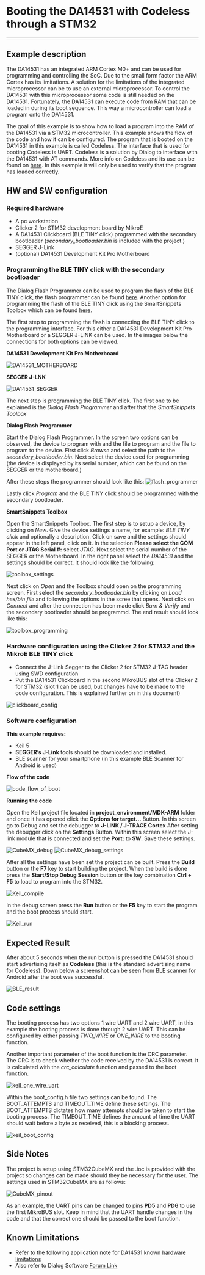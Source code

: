 
# Booting the DA14531 with Codeless through a STM32

---

## Example description

The DA14531 has an integrated ARM Cortex M0+ and can be used for programming and controlling the SoC. Due to the small form factor the ARM Cortex has its limitations. A solution for the limitations of the integrated microprocessor can be to use an external microprocessor. To control the DA14531 with this microprocessor some code is still needed on the DA14531. Fortunately, the DA14531 can execute code from RAM that can be loaded in during its boot sequence. This way a microcontroller can load a program onto the DA14531.

The goal of this example is to show how to load a program into the RAM of the DA14531 via a STM32 microcontroller. This example shows the flow of the code and how it can be configured. The program that is booted on the DA14531 in this example is called Codeless. The interface that is used for booting Codeless is UART. Codeless is a solution by Dialog to interface with the DA14531 with AT commands. More info on Codeless and its use can be found on [here](https://www.dialog-semiconductor.com/products/smartbond-codeless-commands). In this example it will only be used to verify that the program has loaded correctly.

## HW and SW configuration

### Required hardware

- A pc workstation
- Clicker 2 for STM32 development board by MikroE
- A DA14531 Clickboard (BLE TINY click) programmed with the secondary bootloader (*secondary_bootloader.bin* is included with the project.)
- SEGGER J-Link
- (optional) DA14531 Development Kit Pro Motherboard

### Programming the BLE TINY click with the secondary bootloader

The Dialog Flash Programmer can be used to program the flash of the BLE TINY click, the flash programmer can be found [here](https://www.dialog-semiconductor.com/sites/default/files/smartbondflashprogrammer_v1.0.4.2972_windows.zip). Another option for programming the flash of the BLE TINY click using the SmartSnippets Toolbox which can be found [here](https://www.dialog-semiconductor.com/sites/default/files/smartsnippets_toolbox_v5.0.14.3080_windows.msi.zip).

The first step to programming the flash is connecting the BLE TINY click to the programming interface. For this either a DA14531 Development Kit Pro Motherboard or a SEGGER J-LINK can be used. In the images below the connections for both options can be viewed.

**DA14531 Development Kit Pro Motherboard**

![DA14531_MOTHERBOARD](assets/bootloader_programming_motherboard.png)

**SEGGER J-LNK**

![DA14531_SEGGER](assets/bootloader_programming_segger.png)

The next step is programming the BLE TINY click. The first one to be explained is the _Dialog Flash Programmer_ and after that the _SmartSnippets Toolbox_

**Dialog Flash Programmer**

Start the Dialog Flash Programmer. In the screen two options can be observed, the device to program with and the file to program and the file to program to the device. First click _Browse_ and select the path to the _secondary\_bootloader.bin_. Next select the device used for programming (the device is displayed by its serial number, which can be found on the SEGGER or the motherboard.)

After these steps the programmer should look like this:
![flash_programmer](assets/flash_programmer.png)

Lastly click _Program_ and the BLE TINY click should be programmed with the secondary bootloader.

**SmartSnippets Toolbox**

Open the SmartSnippets Toolbox. The first step is to setup a device, by clicking on _New_. Give the device settings a name, for example: _BLE TINY click_ and optionally a description. Click on save and the settings should appear in the left panel, click on it. In the selection **Please select the COM Port or JTAG Serial #:** select _JTAG_. Next select the serial number of the SEGGER or the Motherboard. In the right panel select the _DA14531_ and the settings should be correct. It should look like the following:

![toolbox_settings](assets/toolbox_settings.png)

Next click on _Open_ and the Toolbox should open on the programming screen. First select the _secondary\_bootloader.bin_ by clicking on _Load hex/bin file_ and following the options in the scree that opens. Next click on _Connect_ and after the connection has been made click _Burn & Verify_ and the secondary bootloader should be programmd. The end result should look like this:

![toolbox_programming](assets/toolbox_program.png)

### Hardware configuration using the Clicker 2 for STM32 and the MikroE BLE TINY click

- Connect the J-Link Segger to the Clicker 2 for STM32 J-TAG header using SWD configuration
- Put the DA14531 Clickboard in the second MikroBUS slot of the Clicker 2 for STM32 (slot 1 can be used, but changes have to be made to the code configuration. This is explained further on in this document)

![clickboard_config](assets/clickboard.png)

### Software configuration

**This example requires:**

- Keil 5
- **SEGGER’s J-Link** tools should be downloaded and installed.
- BLE scanner for your smartphone (in this example BLE Scanner for Android is used)

**Flow of the code**

![code_flow_of_boot](assets/boot_flow.png)

**Running the code**

Open the Keil project file located in **project_environment/MDK-ARM** folder and once it has opened click the **Options for target...** Button. In this screen go to Debug and set the debugger to **J-LINK / J-TRACE Cortex**
After setting the debugger click on the **Settings** Button. Within this screen select the J-link module that is connected and set the **Port:** to **SW**. Save these settings.

![CubeMX_debug](assets/debug.png)
![CubeMX_debug_settings](assets/debug_settings.png)

After all the settings have been set the project can be built. Press the **Build** button or the **F7** key to start building the project.
When the build is done press the **Start/Stop Debug Session** button or the key combination **Ctrl + F5** to load to program into the STM32.

![Keil_compile](assets/compile.png)

In the debug screen press the **Run** button or the **F5** key to start the program and the boot process should start.

![Keil_run](assets/run.png)

## Expected Result

After about 5 seconds when the run button is pressed the DA14531 should start advertising itself as **Codeless** (this is the standard advertising name for Codeless). Down below a screenshot can be seen from BLE scanner for Android after the boot was successful.

![BLE_result](assets/result.png)

## Code settings

The booting process has two options 1 wire UART and 2 wire UART, in this example the booting process is done through 2 wire UART. This can be configured by either passing _TWO\_WIRE_ or _ONE\_WIRE_ to the booting function.

Another important parameter of the boot function is the CRC parameter. The CRC is to check whether the code received by the DA14531 is correct. It is calculated with the _crc_calculate_ function and passed to the boot function.

![keil_one_wire_uart](assets/uart_config.png)

Within the boot_config.h file two settings can be found. The BOOT_ATTEMPTS and TIMEOUT_TIME define these settings. The BOOT_ATTEMPTS dictates how many attempts should be taken to start the booting process. The TIMEOUT_TIME defines the amount of time the UART should wait before a byte as received, this is a blocking process.

![keil_boot_config](assets/boot.png)

## Side Notes

The project is setup using STM32CubeMX and the .ioc is provided with the project so changes can be made should they be necessary for the user. The settings used in STM32CubeMX are as follows:

![CubeMX_pinout](assets/pinout.png)

As an example, the UART pins can be changed to pins **PD5** and **PD6** to use the first MikroBUS slot. Keep in mind that the UART handle changes in the code and that the correct one should be passed to the boot function.

## Known Limitations

- Refer to the following application note for DA14531 known [hardware limitations](https://www.dialog-semiconductor.com/da14531_HW_Limitation)
- Also refer to Dialog Software [Forum Link](https://support.dialog-semiconductor.com/forum)

